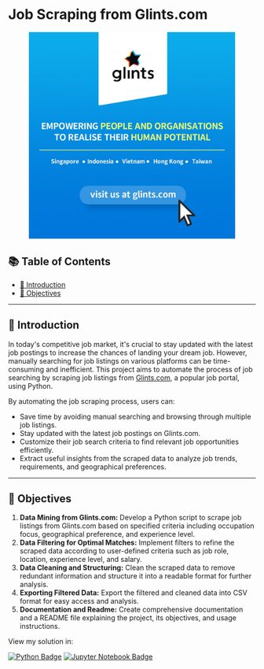 # Job Scraping from Glints.com

<div align="center">
  <picture>
  <img src="./IMG/1.png" width="420" height="420" >
  </picture>
</div>

## :books: Table of Contents <!-- omit in toc -->

- [:bookmark_tabs: Introduction](#bookmark-tabs-introduction)
- [:dart: Objectives](#dart-objectives)

---

## :bookmark_tabs: Introduction

In today's competitive job market, it's crucial to stay updated with the latest job postings to increase the chances of landing your dream job. However, manually searching for job listings on various platforms can be time-consuming and inefficient. This project aims to automate the process of job searching by scraping job listings from [Glints.com](https://glints.com/vn), a popular job portal, using Python.

By automating the job scraping process, users can:
- Save time by avoiding manual searching and browsing through multiple job listings.
- Stay updated with the latest job postings on Glints.com.
- Customize their job search criteria to find relevant job opportunities efficiently.
- Extract useful insights from the scraped data to analyze job trends, requirements, and geographical preferences.

---

## :dart: Objectives

1. **Data Mining from Glints.com:** Develop a Python script to scrape job listings from Glints.com based on specified criteria including occupation focus, geographical preference, and experience level.
2. **Data Filtering for Optimal Matches:** Implement filters to refine the scraped data according to user-defined criteria such as job role, location, experience level, and salary.
3. **Data Cleaning and Structuring:** Clean the scraped data to remove redundant information and structure it into a readable format for further analysis.
4. **Exporting Filtered Data:** Export the filtered and cleaned data into CSV format for easy access and analysis.
5. **Documentation and Readme:** Create comprehensive documentation and a README file explaining the project, its objectives, and usage instructions.

View my solution in:

[![Python Badge](https://img.shields.io/badge/python-3670A0?style=for-the-badge&logo=python&logoColor=ffdd54)](Solutions/Jupyter%20Notebook/Job-Scrapping-from-Glints.com.py)
[![Jupyter Notebook Badge](https://img.shields.io/badge/Jupyter-F37626.svg?&style=for-the-badge&logo=Jupyter&logoColor=white)](Solutions/Jupyter%20Notebook/Job-Scrapping-from-Glints.com.ipynb)
